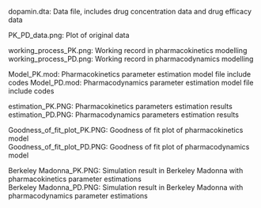 dopamin.dta: Data file, includes drug concentration data and drug efficacy data

PK_PD_data.png: Plot of original data	

working_process_PK.png: Working record in pharmacokinetics modelling
working_process_PD.png: Working record in pharmacodynamics modelling
 
Model_PK.mod: Pharmacokinetics parameter estimation model	file include codes
Model_PD.mod: Pharmacodynamics parameter estimation model	file include codes

estimation_PK.PNG: Pharmacokinetics parameters estimation results
estimation_PD.PNG: Pharmacodynamics parameters estimation results

Goodness_of_fit_plot_PK.PNG: Goodness of fit plot of pharmacokinetics model	 
Goodness_of_fit_plot_PD.PNG: Goodness of fit plot of pharmacodynamics model	

Berkeley Madonna_PK.PNG: Simulation result in Berkeley Madonna with pharmacokinetics parameter estimations	
Berkeley Madonna_PD.PNG: Simulation result in Berkeley Madonna with pharmacodynamics parameter estimations	

